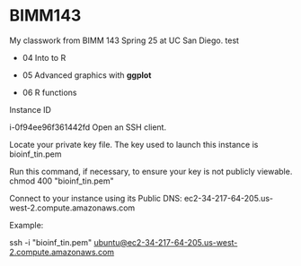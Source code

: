 # BIMM143
My classwork from BIMM 143 Spring 25 at UC San Diego.
test

- 04 Into to R

- 05 Advanced graphics with **ggplot**

- 06 R functions

Instance ID

i-0f94ee96f361442fd
Open an SSH client.

Locate your private key file. The key used to launch this instance is bioinf_tin.pem

Run this command, if necessary, to ensure your key is not publicly viewable.
chmod 400 "bioinf_tin.pem"

Connect to your instance using its Public DNS:
ec2-34-217-64-205.us-west-2.compute.amazonaws.com

Example:

ssh -i "bioinf_tin.pem" ubuntu@ec2-34-217-64-205.us-west-2.compute.amazonaws.com

